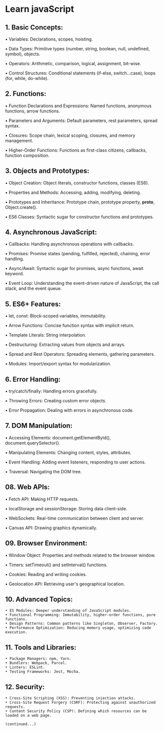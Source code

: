 # Learn javaScript
## 1. Basic Concepts:

   
• Variables: Declarations, scopes, hoisting.

• Data Types: Primitive types (number, string, boolean, null, undefined, symbol), objects.

• Operators: Arithmetic, comparison, logical, assignment, bit-wise.

• Control Structures: Conditional statements (if-else, switch...case), loops (for, while, do-while).
   
## 2. Functions:

• Function Declarations and Expressions: Named functions, anonymous functions, arrow functions.

• Parameters and Arguments: Default parameters, rest parameters, spread syntax.

• Closures: Scope chain, lexical scoping, closures, and memory management.

• Higher-Order Functions: Functions as first-class citizens, callbacks, function composition.


## 3. Objects and Prototypes:

• Object Creation: Object literals, constructor functions, classes (ES6).

• Properties and Methods: Accessing, adding, modifying, deleting.

• Prototypes and Inheritance: Prototype chain, prototype property, __proto__, Object.create().

• ES6 Classes: Syntactic sugar for constructor functions and prototypes.


## 4. Asynchronous JavaScript:
   
• Callbacks: Handling asynchronous operations with callbacks.

• Promises: Promise states (pending, fulfilled, rejected), chaining, error handling.

• Async/Await: Syntactic sugar for promises, async functions, await keyword.

• Event Loop: Understanding the event-driven nature of JavaScript, the call stack, and the event queue.

## 5. ES6+ Features:

• let, const: Block-scoped variables, immutability.

• Arrow Functions: Concise function syntax with implicit return.

• Template Literals: String interpolation.

• Destructuring: Extracting values from objects and arrays.

• Spread and Rest Operators: Spreading elements, gathering parameters.

• Modules: Import/export syntax for modularization.

## 6. Error Handling:

• try/catch/finally: Handling errors gracefully.

• Throwing Errors: Creating custom error objects.

• Error Propagation: Dealing with errors in asynchronous code.


## 7. DOM Manipulation:

• Accessing Elements: document.getElementById(), document.querySelector().

• Manipulating Elements: Changing content, styles, attributes.

• Event Handling: Adding event listeners, responding to user actions.

• Traversal: Navigating the DOM tree.

## 08. Web APIs:

• Fetch API: Making HTTP requests.

• localStorage and sessionStorage: Storing data client-side.

• WebSockets: Real-time communication between client and server.

• Canvas API: Drawing graphics dynamically.

## 09. Browser Environment:

• Window Object: Properties and methods related to the browser window.

• Timers: setTimeout() and setInterval() functions.

• Cookies: Reading and writing cookies.

• Geolocation API: Retrieving user's geographical location.

## 10. Advanced Topics:
    • ES Modules: Deeper understanding of JavaScript modules.
    • Functional Programming: Immutability, higher-order functions, pure functions.
    • Design Patterns: Common patterns like Singleton, Observer, Factory.
    • Performance Optimization: Reducing memory usage, optimizing code execution.
## 11. Tools and Libraries:
    • Package Managers: npm, Yarn.
    • Bundlers: Webpack, Parcel.
    • Linters: ESLint.
    • Testing Frameworks: Jest, Mocha.
## 12. Security:
    • Cross-Site Scripting (XSS): Preventing injection attacks.
    • Cross-Site Request Forgery (CSRF): Protecting against unauthorized requests.
    • Content Security Policy (CSP): Defining which resources can be loaded on a web page.

    (continued...) 
